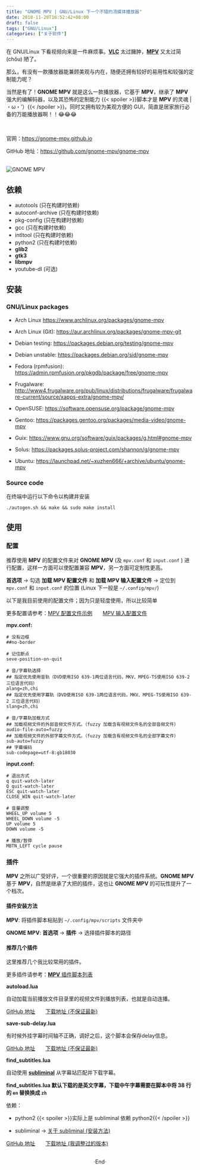 ```yaml
---
title: "GNOME MPV | GNU/Linux 下一个不错的流媒体播放器"
date: 2018-11-20T16:52:42+08:00
draft: false
tags: ["GNU/Linux"]
categories: ["关于软件"]
---
```

<!-- 
![](https://mogeko.github.io/blog-images/r/029/)
<img src="" alt="" >
{{< spoiler >}}{{< /spoiler >}}
 -->

在 GNU/Linux 下看视频向来是一件麻烦事。[**VLC**](https://www.videolan.org/index.zh.html) 太过臃肿，[**MPV**](https://mpv.io/) 又太过简 (chǒu) 陋了。

那么，有没有一款播放器能兼顾美观与内在，随便还拥有较好的易用性和较强的定制能力呢？

当然是有了！**GNOME MPV** 就是这么一款播放器，它基于 **MPV**，继承了 **MPV** 强大的编解码器，以及其恐怖的定制能力 {{< spoiler >}}脚本才是 **MPV** 的灵魂 | ・ω・’）{{< /spoiler >}}。同时又拥有较为美观方便的 GUI，简直是居家旅行必备的万能播放器啊！！😂😂😂

<!-- more -->

<br>

官网：<https://gnome-mpv.github.io>

GitHub 地址：<https://github.com/gnome-mpv/gnome-mpv>

<br>

<img src="https://mogeko.github.io/blog-images/r/029/gnome_mpv.png" alt="GNOME MPV" >

## 依赖

- autotools (只在构建时依赖)
- autoconf-archive (只在构建时依赖)
- pkg-config (只在构建时依赖)
- gcc (只在构建时依赖)
- intltool (只在构建时依赖)
- python2 (只在构建时依赖)
- **glib2**
- **gtk3**
- **libmpv**
- youtube-dl (可选)

## 安装

### GNU/Linux packages

- Arch Linux <https://www.archlinux.org/packages/gnome-mpv>


- Arch Linux (Git): <https://aur.archlinux.org/packages/gnome-mpv-git>
- Debian testing: <https://packages.debian.org/testing/gnome-mpv>
- Debian unstable: <https://packages.debian.org/sid/gnome-mpv>
- Fedora (rpmfusion): <https://admin.rpmfusion.org/pkgdb/package/free/gnome-mpv>
- Frugalware: <http://www4.frugalware.org/pub/linux/distributions/frugalware/frugalware-current/source/xapps-extra/gnome-mpv/>
- OpenSUSE: <https://software.opensuse.org/package/gnome-mpv>
- Gentoo: <https://packages.gentoo.org/packages/media-video/gnome-mpv>
- Guix: <https://www.gnu.org/software/guix/packages/g.html#gnome-mpv>
- Solus: <https://packages.solus-project.com/shannon/g/gnome-mpv>
- Ubuntu: <https://launchpad.net/~xuzhen666/+archive/ubuntu/gnome-mpv>

### Source code

在终端中运行以下命令以构建并安装

```plaintext
./autogen.sh && make && sudo make install
```

## 使用

### 配置

推荐使用 **MPV** 的配置文件来对 **GNOME MPV** (及 `mpv.conf` 和 `input.conf` ) 进行配置，这样一方面可以使配置兼容 **MPV**，另一方面可定制性更高。

**首选项**  -> 勾选 **加载 MPV 配置文件** 和 **加载 MPV 输入配置文件** -> 定位到  `mpv.conf` 和 `input.conf` 的位置 (Linux 下一般是 `~/.config/mpv/`)

以下是我目前使用的配置文件；因为只是轻度使用，所以比较简单

更多配置请参考：[MPV 配置文件示例](https://github.com/mpv-player/mpv/blob/master/etc/mpv.conf)&emsp;&emsp;[MPV 输入配置文件](https://github.com/mpv-player/mpv/blob/master/etc/input.conf)

**mpv.conf:**

```plaintext
# 没有边框
##no-border

# 记住断点
seve-position-on-quit

# 音/字幕轨选择
## 指定优先使用音轨（DVD使用ISO 639-1两位语言代码，MKV、MPEG-TS使用ISO 639-2 三位语言代码）
alang=zh,chi
## 指定优先使用字幕轨（DVD使用ISO 639-1两位语言代码，MKV、MPEG-TS使用ISO 639-2 三位语言代码）
slang=zh,chi

# 音/字幕轨加载方式
## 加载视频文件的外部音频文件方式。（fuzzy 加载含有视频文件名的全部音频文件）
audio-file-auto=fuzzy
## 加载视频文件的外部字幕文件方式。（fuzzy 加载含有视频文件名的全部字幕文件）
sub-auto=fuzzy
## 字幕编码
sub-codepage=utf-8:gb18030
```

**input.conf:**

```plaintext
# 退出方式
q quit-watch-later
Q quit-watch-later
ESC quit-watch-later
CLOSE_WIN quit-watch-later

# 音量调整
WHEEL_UP volume 5
WHEEL_DOWN volume -5
UP volume 5
DOWN volume -5

# 播放/暂停
MBTN_LEFT cycle pause
```

### 插件

**MPV** 之所以广受好评，一个很重要的原因就是它强大的插件系统。**GNOME MPV** 基于 **MPV**，自然是继承了大把的插件，这也让 **GNOME MPV** 的可玩性提升了一个档次。

#### 插件安装方法

**MPV**: 将插件脚本粘贴到 `~/.config/mpv/scripts` 文件夹中

**GNOME MPV**: **首选项** -> **插件** -> 选择插件脚本的路径

#### 推荐几个插件

这里推荐几个我比较常用的插件。

更多插件请参考：[**MPV** 插件脚本列表](https://github.com/mpv-player/mpv/wiki/User-Scripts)

**autoload.lua**

自动加载当前播放文件目录里的视频文件到播放列表，也就是自动连播。

[GitHub 地址](https://github.com/mpv-player/mpv/blob/master/TOOLS/lua/autoload.lua)&emsp;&emsp;[下载地址 (不保证最新)](https://github.com/Mogeko/blog-commits/releases/download/029/autoload.lua)

**save-sub-delay.lua**

有时候外挂字幕时间轴不正确，调好之后，这个脚本会保存delay信息。

[GitHub 地址](https://github.com/zc62/mpv-scripts/blob/master/save-sub-delay.lua)&emsp;&emsp;[下载地址 (不保证最新)](https://github.com/Mogeko/blog-commits/releases/download/029/save-sub-delay.lua)

**find_subtitles.lua**

自动使用 [**subliminal**](https://github.com/Diaoul/subliminal) 从字幕站匹配并下载字幕。

**find_subtitles.lua 默认下载的是英文字幕，下载中午字幕需要在脚本中将 38 行的 `en` 替换换成 `zh`**

依赖：

- python2 {{< spoiler >}}实际上是 subliminal 依赖 python2{{< /spoiler >}}

- subliminal -> [关于 subliminal (安装方法)](https://mogeko.github.io/2018/030)

[GitHub 地址](https://github.com/directorscut82/find_subtitles/blob/master/find_subtitles.lua)&emsp;&emsp;[下载地址 (我调整过的版本)](https://github.com/Mogeko/blog-commits/releases/download/029/find_subtitles.lua)





<br>

<center>  ·End·  </center>